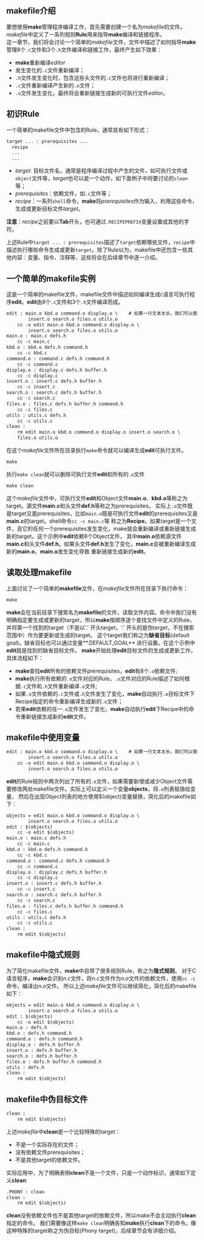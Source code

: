 ## makefile介绍

  要想使用**make**管理程序编译工作，首先需要创建一个名为*makefile*的文件。*makefile*中定义了一系列规则**Rule**用来指导**make**编译和链接程序。  
  这一章节，我们将会讨论一个简单的*makefile*文件，文件中描述了如何指导**make**管理8个`.c`文件和3个`.h`文件编译和链接工作，最终产生如下效果：  
  * **make**重新编译*editor*
  * 发生变化的`.c`文件重新编译；
  * `.h`文件发生变化时，包含这些头文件的`.c`文件也将进行重新编译；
  * `.c`文件重新编译产生新的`.o`文件；  
  * `.o`文件发生变化，最终将会重新链接生成新的可执行文件*editor*。

## 初识Rule

一个简单的makefile文件中包含的Rule，通常具有如下形式：
```html
target ... : prerequisites ...
  recipe
  ...
  ...
```

* *target*: 目标文件名，通常是程序编译过程中产生的文件，如可执行文件或`object`文件等，*target*也可以是一个动作，如下面例子中将要讨论的`clean`等；
* *prerequisites*：依赖文件，如`.c`文件等；
* *recipe*：一系列`shell`命令，**make**将*prerequisites*作为输入，利用这些命令，生成或更新目标文件*target*。  

**注意**：*recipe*之前要以**Tab**开头，也可通过`.RECIPEPREFIX`变量设置成其他的字符。

  上述Rule中`target ... : prerequisites`描述了`target`依赖哪些文件，`recipe`中描述执行哪些命令生成或更新`target`。除了Rule以为，makefile中还包含一些其他内容：变量、指令、注释等，这些将会在后续章节中逐一介绍。

## 一个简单的makefile实例

  这是一个简单的makefile文件，makefile文件中描述如何编译生成`C`语言可执行程序**edit**。**edit**由8个`.c`文件和3个`.h`文件编译而成。
  
```html
edit : main.o kbd.o command.o display.o \    # 如果一行文本太长，我们可以使用反斜杠`\`将比较长的行分成多行。
		insert.o search.o files.o utils.o
	cc -o edit main.o kbd.o command.o display.o \
		insert.o search.o files.o utils.o
main.o : main.c defs.h
	cc -c main.c
kbd.o : kbd.o defs.h command.h
	cc -c kbd.c
command.o : command.c defs.h command.h
	cc -c command.c 
display.o : display.c defs.h buffer.h 
	cc -c display.c 
insert.o : insert.c defs.h buffer.h 
	cc -c insert.c 
search.o : search.c defs.h buffer.h 
	cc -c search.c 
files.o : files.c defs.h buffer.h command.h 
	cc -c files.c 
utils : utils.c defs.h 
	cc -c utils.c 
clean : 
	rm edit main.o kbd.o command.o display.o insert.o search.o \
	files.o utils.o 
```

在这个*makefile*文件所在目录执行`make`命令就可以编译生成**edit**可执行文件。
```html
make 
```

执行`make clean`就可以删除可执行文件**edit**和所有的`.o`文件
```html
make clean
```
这个*makefile*文件中，可执行文件**edit**和Object文件**main.o**、**kbd.o**等称之为target。源文件**main.c**和头文件**def.h**等称之为prerequisites。
实际上`.o`文件既是target又是prerequisites，比如`main.o`既是可执行文件**edit**的prerequisites又是**main.c**的target。shell命令`cc -c main.c`等
称之为**Recipe**。如果target是一个文件，且它的任何一个prerequisites发生变化，make就会重新编译或重新链接生成新的target。这个示例中**edit**依赖8个Object文件，
其中**main.o**依赖源文件**main.c**和头文件**def.h**。如果头文件**def.h**发生了变化，**main.c**会被重新编译生成新的**main.o**，**main.o**发生变化导致
重新链接生成新的**edit**。

## 读取处理makefile

上面讨论了一个简单的**makefile**文件，在*makefile*文件所在目录下执行命令：
```html
make
```
**make**会在当前目录下搜索名为**makefile**的文件，读取文件内容。命令中我们没有明确指定要生成或更新的target，所以**make**按顺序逐个查找文件中定义的Rule，
并将第一个找到的target（不是以'.' 开头target，'.' 开头的是伪target，不在搜索范围中）作为要更新或生成的target。
这个target我们称之为**缺省目标**(default goal)。缺省目标也可以通过变量**.DEFAULT_GOAL** 进行设置。在这个示例中**edit**就是找到的缺省目标文件。
**make**开始处理**edit**目标文件的生成或更新工作，具体流程如下：
* **make**查找**edit**所有的依赖文件prerequisites，**edit**有8个`.o`依赖文件;
* **make**执行所有依赖的`.o`文件对应的Rule。`.o`文件对应的Rule描述了如何根据`.c`文件和`.h`文件重新编译`.o`文件;
* 如果`.o`文件依赖的`.c`文件或`.h`文件发生了变化，**make**自动执行`.o`目标文件下Recipe指定的命令重新编译生成新的`.o`文件；
* 若果**edit**依赖的任一`.o`文件发生了变化，**make**自动执行**edit**下Recipe中的命令重新链接生成新的**edit**文件。

## makefile中使用变量

```html
edit : main.o kbd.o command.o display.o \    # 如果一行文本太长，我们可以使用反斜杠`\`将比较长的行分成多行。
		insert.o search.o files.o utils.o
	cc -o edit main.o kbd.o command.o display.o \
		insert.o search.o files.o utils.o
```
**edit**的Rule规则中两次列出了所有的`.o`文件，如果需要新增或减少Object文件需要修改两处makefile文件。实际上可以定义一个变量**objects**，将`.o`列表赋值给变量，
然后在出现Object列表的地方使用$(object)变量替换，简化后的makefile如下：
```html
objects = edit main.o kbd.o command.o display.o \
		insert.o search.o files.o utils.o
edit : $(objects)
	cc -o edit $(objects)
main.o : main.c defs.h
	cc -c main.c
kbd.o : kbd.o defs.h command.h
	cc -c kbd.c
command.o : command.c defs.h command.h
	cc -c command.c 
display.o : display.c defs.h buffer.h 
	cc -c display.c 
insert.o : insert.c defs.h buffer.h 
	cc -c insert.c 
search.o : search.c defs.h buffer.h 
	cc -c search.c 
files.o : files.c defs.h buffer.h command.h 
	cc -c files.c 
utils : utils.c defs.h 
	cc -c utils.c 
clean : 
	rm edit $(objects)
```

## makefile中隐式规则

为了简化makefile文件，**make**中自带了很多规则Rule，称之为**隐式规则**。
对于C语言程序，**make**会识别*n.c*文件，将*n.c*文件作为*n.o*文件的依赖文件，使用`cc -c`命令，编译出*n.o*文件。
所以上述*makefile*文件可以继续简化，简化后的makefile如下：
```html
objects = edit main.o kbd.o command.o display.o \
		insert.o search.o files.o utils.o
edit : $(objects)
	cc -o edit $(objects)
main.o : defs.h
kbd.o : defs.h command.h
command.o : defs.h command.h
display.o : defs.h buffer.h 
insert.o : defs.h buffer.h 
search.o : defs.h buffer.h 
files.o : defs.h buffer.h command.h 
utils : defs.h 
clean : 
	rm edit $(objects)
```

## makefile中伪目标文件
```html
clean : 
	rm edit $(objects) 
```	

上述*makefile*中**clean**是一个比较特殊的target：  
* 不是一个实际存在的文件；
* 没有依赖文件prerequisites；
* 不是其他target的依赖文件。 

实际应用中，为了明确表明**clean**不是一个文件，只是一个动作标识，通常如下定义**clean**:
```html
.PHONY : clean
clean : 
	rm edit $(objects) 
```

**clean**没有依赖文件也不是其他target的依赖文件，所以make不会主动执行**clean**指定的命令。
我们需要像这样`make clean`明确告知**make**执行**clean**下的命令。像这种特殊的target称之为伪目标(Phony target)，后续章节会有详细介绍。
